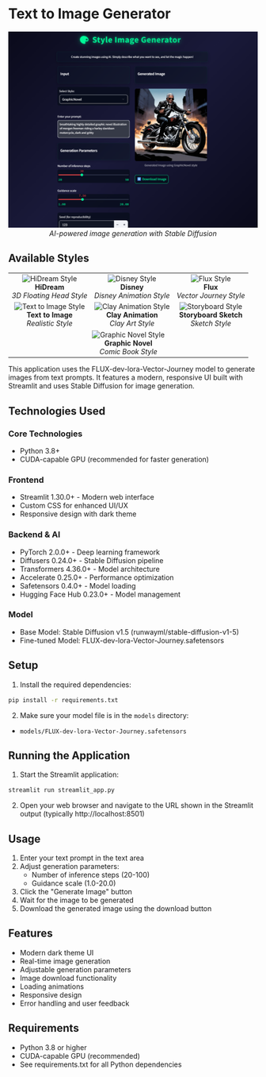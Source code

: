 # Text to Image Generator

<div align="center">
  <img src="thumbnail.png" alt="Text to Image Generator Demo" width="600"/>
  <br>
  <em>AI-powered image generation with Stable Diffusion</em>
</div>

## Available Styles

<div align="center">
  <table>
    <tr>
      <td align="center">
        <img src="static/images/hidream_style.png" alt="HiDream Style" width="200"/>
        <br>
        <b>HiDream</b>
        <br>
        <em>3D Floating Head Style</em>
      </td>
      <td align="center">
        <img src="static/images/disney_style.png" alt="Disney Style" width="200"/>
        <br>
        <b>Disney</b>
        <br>
        <em>Disney Animation Style</em>
      </td>
      <td align="center">
        <img src="static/images/flux_style.png" alt="Flux Style" width="200"/>
        <br>
        <b>Flux</b>
        <br>
        <em>Vector Journey Style</em>
      </td>
    </tr>
    <tr>
      <td align="center">
        <img src="static/images/text_to_image_style.png" alt="Text to Image Style" width="200"/>
        <br>
        <b>Text to Image</b>
        <br>
        <em>Realistic Style</em>
      </td>
      <td align="center">
        <img src="static/images/clay_animation_style.png" alt="Clay Animation Style" width="200"/>
        <br>
        <b>Clay Animation</b>
        <br>
        <em>Clay Art Style</em>
      </td>
      <td align="center">
        <img src="static/images/storyboard_style.png" alt="Storyboard Style" width="200"/>
        <br>
        <b>Storyboard Sketch</b>
        <br>
        <em>Sketch Style</em>
      </td>
    </tr>
    <tr>
      <td align="center" colspan="3">
        <img src="static/images/graphic_novel_style.png" alt="Graphic Novel Style" width="200"/>
        <br>
        <b>Graphic Novel</b>
        <br>
        <em>Comic Book Style</em>
      </td>
    </tr>
  </table>
</div>

This application uses the FLUX-dev-lora-Vector-Journey model to generate images from text prompts. It features a modern, responsive UI built with Streamlit and uses Stable Diffusion for image generation.

## Technologies Used

### Core Technologies
- Python 3.8+
- CUDA-capable GPU (recommended for faster generation)

### Frontend
- Streamlit 1.30.0+ - Modern web interface
- Custom CSS for enhanced UI/UX
- Responsive design with dark theme

### Backend & AI
- PyTorch 2.0.0+ - Deep learning framework
- Diffusers 0.24.0+ - Stable Diffusion pipeline
- Transformers 4.36.0+ - Model architecture
- Accelerate 0.25.0+ - Performance optimization
- Safetensors 0.4.0+ - Model loading
- Hugging Face Hub 0.23.0+ - Model management

### Model
- Base Model: Stable Diffusion v1.5 (runwayml/stable-diffusion-v1-5)
- Fine-tuned Model: FLUX-dev-lora-Vector-Journey.safetensors

## Setup

1. Install the required dependencies:
```bash
pip install -r requirements.txt
```

2. Make sure your model file is in the `models` directory:
- `models/FLUX-dev-lora-Vector-Journey.safetensors`

## Running the Application

1. Start the Streamlit application:
```bash
streamlit run streamlit_app.py
```

2. Open your web browser and navigate to the URL shown in the Streamlit output (typically http://localhost:8501)

## Usage

1. Enter your text prompt in the text area
2. Adjust generation parameters:
   - Number of inference steps (20-100)
   - Guidance scale (1.0-20.0)
3. Click the "Generate Image" button
4. Wait for the image to be generated
5. Download the generated image using the download button

## Features

- Modern dark theme UI
- Real-time image generation
- Adjustable generation parameters
- Image download functionality
- Loading animations
- Responsive design
- Error handling and user feedback

## Requirements

- Python 3.8 or higher
- CUDA-capable GPU (recommended)
- See requirements.txt for all Python dependencies 